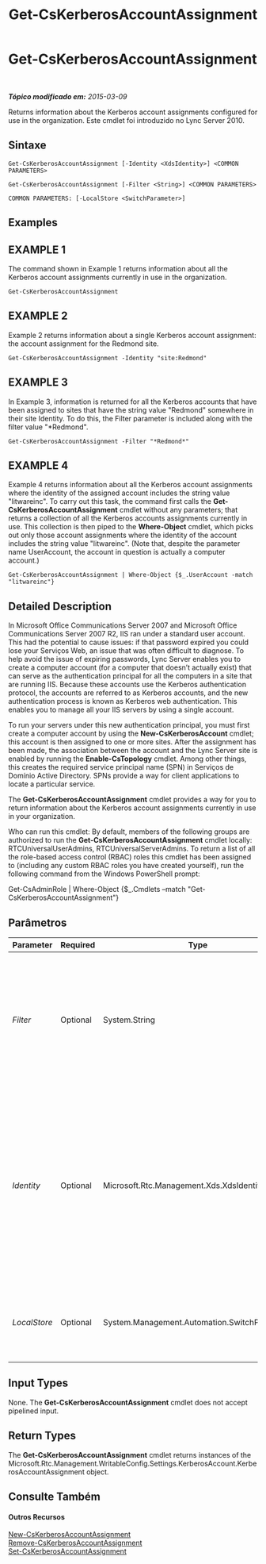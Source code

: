 ﻿---
title: Get-CsKerberosAccountAssignment
TOCTitle: Get-CsKerberosAccountAssignment
ms:assetid: 6eaba274-1693-42a7-841d-513bc1153647
ms:mtpsurl: https://technet.microsoft.com/pt-br/library/Gg398526(v=OCS.15)
ms:contentKeyID: 49307056
ms.date: 05/19/2016
mtps_version: v=OCS.15
ms.translationtype: HT
---

# Get-CsKerberosAccountAssignment

 

_**Tópico modificado em:** 2015-03-09_

Returns information about the Kerberos account assignments configured for use in the organization. Este cmdlet foi introduzido no Lync Server 2010.

## Sintaxe

    Get-CsKerberosAccountAssignment [-Identity <XdsIdentity>] <COMMON PARAMETERS>

    Get-CsKerberosAccountAssignment [-Filter <String>] <COMMON PARAMETERS>

    COMMON PARAMETERS: [-LocalStore <SwitchParameter>]

## Examples

## EXAMPLE 1

The command shown in Example 1 returns information about all the Kerberos account assignments currently in use in the organization.

    Get-CsKerberosAccountAssignment

## EXAMPLE 2

Example 2 returns information about a single Kerberos account assignment: the account assignment for the Redmond site.

    Get-CsKerberosAccountAssignment -Identity "site:Redmond"

## EXAMPLE 3

In Example 3, information is returned for all the Kerberos accounts that have been assigned to sites that have the string value "Redmond" somewhere in their site Identity. To do this, the Filter parameter is included along with the filter value "\*Redmond".

    Get-CsKerberosAccountAssignment -Filter "*Redmond*"

## EXAMPLE 4

Example 4 returns information about all the Kerberos account assignments where the identity of the assigned account includes the string value "litwareinc". To carry out this task, the command first calls the **Get-CsKerberosAccountAssignment** cmdlet without any parameters; that returns a collection of all the Kerberos accounts assignments currently in use. This collection is then piped to the **Where-Object** cmdlet, which picks out only those account assignments where the identity of the account includes the string value "litwareinc". (Note that, despite the parameter name UserAccount, the account in question is actually a computer account.)

    Get-CsKerberosAccountAssignment | Where-Object {$_.UserAccount -match "litwareinc"}

## Detailed Description

In Microsoft Office Communications Server 2007 and Microsoft Office Communications Server 2007 R2, IIS ran under a standard user account. This had the potential to cause issues: if that password expired you could lose your Serviços Web, an issue that was often difficult to diagnose. To help avoid the issue of expiring passwords, Lync Server enables you to create a computer account (for a computer that doesn’t actually exist) that can serve as the authentication principal for all the computers in a site that are running IIS. Because these accounts use the Kerberos authentication protocol, the accounts are referred to as Kerberos accounts, and the new authentication process is known as Kerberos web authentication. This enables you to manage all your IIS servers by using a single account.

To run your servers under this new authentication principal, you must first create a computer account by using the **New-CsKerberosAccount** cmdlet; this account is then assigned to one or more sites. After the assignment has been made, the association between the account and the Lync Server site is enabled by running the **Enable-CsTopology** cmdlet. Among other things, this creates the required service principal name (SPN) in Serviços de Domínio Active Directory. SPNs provide a way for client applications to locate a particular service.

The **Get-CsKerberosAccountAssignment** cmdlet provides a way for you to return information about the Kerberos account assignments currently in use in your organization.

Who can run this cmdlet: By default, members of the following groups are authorized to run the **Get-CsKerberosAccountAssignment** cmdlet locally: RTCUniversalUserAdmins, RTCUniversalServerAdmins. To return a list of all the role-based access control (RBAC) roles this cmdlet has been assigned to (including any custom RBAC roles you have created yourself), run the following command from the Windows PowerShell prompt:

Get-CsAdminRole | Where-Object {$\_.Cmdlets –match "Get-CsKerberosAccountAssignment"}

## Parâmetros


<table>
<colgroup>
<col style="width: 25%" />
<col style="width: 25%" />
<col style="width: 25%" />
<col style="width: 25%" />
</colgroup>
<thead>
<tr class="header">
<th>Parameter</th>
<th>Required</th>
<th>Type</th>
<th>Description</th>
</tr>
</thead>
<tbody>
<tr class="odd">
<td><p><em>Filter</em></p></td>
<td><p>Optional</p></td>
<td><p>System.String</p></td>
<td><p>Enables you to use wildcard characters when specifying the Kerberos account assignment (or assignments) to be returned. For example, this syntax returns all the account assignments that include the string value &quot;Europe&quot;: -Filter &quot;*Europe*&quot;.</p>
<p>You cannot use both the Identity and the Filter parameters in the same command.</p></td>
</tr>
<tr class="even">
<td><p><em>Identity</em></p></td>
<td><p>Optional</p></td>
<td><p>Microsoft.Rtc.Management.Xds.XdsIdentity</p></td>
<td><p>Unique identifier of the site where the Kerberos account was assigned; for example: -Identity &quot;site:Redmond&quot;. (Note that this is the Identity of the site, not of the computer account.) You cannot use wildcards when specifying the site identity. To employ wildcards, use the Filter parameter instead.</p>
<p>If neither the Identity nor the Filter parameter is included, then the <strong>Get-CsKerberosAccountAssignment</strong> cmdlet returns all the Kerberos account assignments configured for use in the organization.</p></td>
</tr>
<tr class="odd">
<td><p><em>LocalStore</em></p></td>
<td><p>Optional</p></td>
<td><p>System.Management.Automation.SwitchParameter</p></td>
<td><p>Retrieves the Kerberos assignment data from the local replica of the Repositório de Gerenciamento Central rather than from the Repositório de Gerenciamento Central itself.</p></td>
</tr>
</tbody>
</table>


## Input Types

None. The **Get-CsKerberosAccountAssignment** cmdlet does not accept pipelined input.

## Return Types

The **Get-CsKerberosAccountAssignment** cmdlet returns instances of the Microsoft.Rtc.Management.WritableConfig.Settings.KerberosAccount.KerberosAccountAssignment object.

## Consulte Também

#### Outros Recursos

[New-CsKerberosAccountAssignment](new-cskerberosaccountassignment.md)  
[Remove-CsKerberosAccountAssignment](remove-cskerberosaccountassignment.md)  
[Set-CsKerberosAccountAssignment](set-cskerberosaccountassignment.md)

